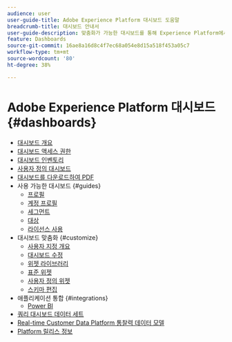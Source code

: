 ```yaml
---
audience: user
user-guide-title: Adobe Experience Platform 대시보드 도움말
breadcrumb-title: 대시보드 안내서
user-guide-description: 맞춤화가 가능한 대시보드를 통해 Experience Platform에서 데이터를 시각화하는 방법을 알아봅니다.
feature: Dashboards
source-git-commit: 16ae8a16d8c4f7ec68a054e8d15a518f453a05c7
workflow-type: tm+mt
source-wordcount: '80'
ht-degree: 38%

---
```



# Adobe Experience Platform 대시보드 {#dashboards}

* [대시보드 개요](home.md)
* [대시보드 액세스 권한](permissions.md)
* [대시보드 인벤토리](inventory.md)
* [사용자 정의 대시보드](user-defined-dashboards.md)
* [대시보드를 다운로드하여 PDF](download.md)
* 사용 가능한 대시보드 {#guides}
   * [프로필](guides/profiles.md)
   * [계정 프로필](guides/account-profiles.md)
   * [세그먼트](guides/segments.md)
   * [대상](guides/destinations.md)
   * [라이선스 사용](guides/license-usage.md)
* 대시보드 맞춤화 {#customize}
   * [사용자 지정 개요](customize/overview.md)
   * [대시보드 수정](customize/modify.md)
   * [위젯 라이브러리](customize/widget-library.md)
   * [표준 위젯](customize/standard-widgets.md)
   * [사용자 정의 위젯](customize/custom-widgets.md)
   * [스키마 편집](customize/edit-schema.md)
* 애플리케이션 통합 {#integrations}
   * [Power BI](integrations/power-bi.md)
* [쿼리 대시보드 데이터 세트](query.md)
* [Real-time Customer Data Platform 통찰력 데이터 모델](cdp-insights-data-model.md)
* [Platform 릴리스 정보](https://www.adobe.com/go/platform-release-notes_kr)